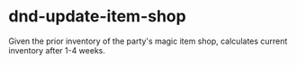 # dnd-update-item-shop
Given the prior inventory of the party's magic item shop, calculates current inventory after 1-4 weeks.
